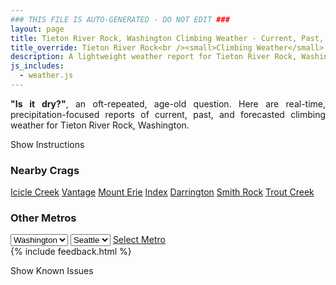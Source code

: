 ```yaml
---
### THIS FILE IS AUTO-GENERATED - DO NOT EDIT ###
layout: page
title: Tieton River Rock, Washington Climbing Weather - Current, Past, and Forecasted Report
title_override: Tieton River Rock<br /><small>Climbing Weather</small>
description: A lightweight weather report for Tieton River Rock, Washington. Optimized for slow internet connections.
js_includes:
  - weather.js
---
```


<section class="measure center lh-copy f5-ns f6 ph2 mv4" style="text-align: justify;">
<strong>"Is it dry?"</strong>, an oft-repeated, age-old question. Here are real-time,
precipitation-focused reports of current, past, and forecasted climbing weather for Tieton River Rock, Washington.
</section>

<p id="settings-toggle" class="mw5 b center tc hover-light-red black-70 pointer">Show Instructions</p>
<section id="settings" class="overflow-hidden" style="display:none;">
    <div class="mv2 ph2 center">
        <div class="fn f6 tc pv2">
            <p class="measure lh-copy center"><strong>Show/hide hourly forecasts</strong> by clicking the desired day.</p>
            <hr class="mw5 p0 mv2 o-60 b0 bt b--light-red light-red bg-light-red">
            <p class="measure lh-copy center"><strong>Current and Past conditions</strong> are measured by the nearest weather station. <strong>Forecast conditions</strong> are calculated and polled separately.</p>
            <hr class="mw5 p0 mv2 o-60 b0 bt b--light-red light-red bg-light-red">
            <p class="measure lh-copy center"><strong>Having issues?</strong> Try <a id="clear-cache" class="no-underline relative fancy-link light-red hover-light-red" href="#">clearing the local cache</a>.</p>
            <hr class="mw5 p0 mv2 o-60 b0 bt b--light-red light-red bg-light-red">
            <p class="measure lh-copy center">Weather data sourced from <a class="no-underline fancy-link relative light-red" target="_blank" href="https://www.weather.gov/documentation/services-web-api">weather.gov</a>.</p>
        </div>
    </div>
</section>
<section id="weather" data-crag="tieton-river-rock-washington" class="mv4-ns mv3 ph2 center"></section>
<section id="nearby" class="tc lh-copy">
  <h3>Nearby Crags</h3>
<a class="nowrap no-underline fancy-link relative light-red mh3" href="/crags/icicle-creek-washington-weather.html">Icicle Creek</a>
<a class="nowrap no-underline fancy-link relative light-red mh3" href="/crags/vantage-washington-weather.html">Vantage</a>
<a class="nowrap no-underline fancy-link relative light-red mh3" href="/crags/mount-erie-washington-weather.html">Mount Erie</a>
<a class="nowrap no-underline fancy-link relative light-red mh3" href="/crags/index-washington-weather.html">Index</a>
<a class="nowrap no-underline fancy-link relative light-red mh3" href="/crags/darrington-washington-weather.html">Darrington</a>
<a class="nowrap no-underline fancy-link relative light-red mh3" href="/crags/smith-rock-oregon-weather.html">Smith Rock</a>
<a class="nowrap no-underline fancy-link relative light-red mh3" href="/crags/trout-creek-oregon-weather.html">Trout Creek</a>
</section>
<section id="nearby" class="tc lh-copy">
  <h3>Other Metros</h3>
  <select class="ma1 bg-near-white pa2" id="stateSel">
    <option value="Texas">Texas</option>
    <option value="Washington" selected>Washington</option>
    <option value="Colorado">Colorado</option>
    <option value="Tennessee">Tennessee</option>
    <option value="Utah">Utah</option>
    <option value="California">California</option>
  </select>
  <select class="ma1 bg-near-white pa2" id="citySel">
    <option value="Seattle" selected>Seattle</option>
  </select>
  <a id="selectMetro" class="f6 link dim ph3 pv2 ma1 dib white bg-light-red" href="/crags/seattle-washington-weather.html">Select Metro</a>
  <script>
    var states = [];
    states["Texas"] = "Austin"
    states["Washington"] = "Seattle"
    states["Colorado"] = "Denver"
    states["Tennessee"] = "Nashville"
    states["Utah"] = "Salt Lake City"
    states["California"] = "San Francisco|Los Angeles"
  </script>
</section>
{% include feedback.html %}
<p id="issues-toggle" class="mw5 b center tc hover-light-red black-70 pointer">Show Known Issues</p>
<section id="issues" class="overflow-hidden tc f6">
</section>

<script>
  var weekly_PDT_70_159 = false
  var hourly_PDT_70_159 = {"@context":["https://geojson.org/geojson-ld/geojson-context.jsonld",{"@version":"1.1","wx":"https://api.weather.gov/ontology#","geo":"http://www.opengis.net/ont/geosparql#","unit":"http://codes.wmo.int/common/unit/","@vocab":"https://api.weather.gov/ontology#"}],"type":"Feature","geometry":{"type":"Polygon","coordinates":[[[-120.9671881,46.703641],[-120.961331,46.682921],[-120.9311391,46.686934],[-120.9369897,46.7076543],[-120.9671881,46.703641]]]},"properties":{"updated":"2022-11-29T05:05:53+00:00","units":"us","forecastGenerator":"HourlyForecastGenerator","generatedAt":"2022-11-29T08:38:03+00:00","updateTime":"2022-11-29T05:05:53+00:00","validTimes":"2022-11-28T23:00:00+00:00/P7DT15H","elevation":{"unitCode":"wmoUnit:m","value":1036.0152},"periods":[{"number":1,"name":"","startTime":"2022-11-29T00:00:00-08:00","endTime":"2022-11-29T01:00:00-08:00","isDaytime":false,"temperature":18,"temperatureUnit":"F","temperatureTrend":null,"windSpeed":"5 mph","windDirection":"W","icon":"https://api.weather.gov/icons/land/night/sct?size=small","shortForecast":"Partly Cloudy","detailedForecast":""},{"number":2,"name":"","startTime":"2022-11-29T01:00:00-08:00","endTime":"2022-11-29T02:00:00-08:00","isDaytime":false,"temperature":18,"temperatureUnit":"F","temperatureTrend":null,"windSpeed":"3 mph","windDirection":"SW","icon":"https://api.weather.gov/icons/land/night/sct?size=small","shortForecast":"Partly Cloudy","detailedForecast":""},{"number":3,"name":"","startTime":"2022-11-29T02:00:00-08:00","endTime":"2022-11-29T03:00:00-08:00","isDaytime":false,"temperature":18,"temperatureUnit":"F","temperatureTrend":null,"windSpeed":"3 mph","windDirection":"SW","icon":"https://api.weather.gov/icons/land/night/sct?size=small","shortForecast":"Partly Cloudy","detailedForecast":""},{"number":4,"name":"","startTime":"2022-11-29T03:00:00-08:00","endTime":"2022-11-29T04:00:00-08:00","isDaytime":false,"temperature":17,"temperatureUnit":"F","temperatureTrend":null,"windSpeed":"3 mph","windDirection":"SW","icon":"https://api.weather.gov/icons/land/night/sct?size=small","shortForecast":"Partly Cloudy","detailedForecast":""},{"number":5,"name":"","startTime":"2022-11-29T04:00:00-08:00","endTime":"2022-11-29T05:00:00-08:00","isDaytime":false,"temperature":17,"temperatureUnit":"F","temperatureTrend":null,"windSpeed":"3 mph","windDirection":"W","icon":"https://api.weather.gov/icons/land/night/bkn?size=small","shortForecast":"Mostly Cloudy","detailedForecast":""},{"number":6,"name":"","startTime":"2022-11-29T05:00:00-08:00","endTime":"2022-11-29T06:00:00-08:00","isDaytime":false,"temperature":16,"temperatureUnit":"F","temperatureTrend":null,"windSpeed":"3 mph","windDirection":"W","icon":"https://api.weather.gov/icons/land/night/bkn?size=small","shortForecast":"Mostly Cloudy","detailedForecast":""},{"number":7,"name":"","startTime":"2022-11-29T06:00:00-08:00","endTime":"2022-11-29T07:00:00-08:00","isDaytime":true,"temperature":16,"temperatureUnit":"F","temperatureTrend":null,"windSpeed":"3 mph","windDirection":"W","icon":"https://api.weather.gov/icons/land/day/bkn?size=small","shortForecast":"Partly Sunny","detailedForecast":""},{"number":8,"name":"","startTime":"2022-11-29T07:00:00-08:00","endTime":"2022-11-29T08:00:00-08:00","isDaytime":true,"temperature":17,"temperatureUnit":"F","temperatureTrend":null,"windSpeed":"2 mph","windDirection":"SE","icon":"https://api.weather.gov/icons/land/day/bkn?size=small","shortForecast":"Mostly Cloudy","detailedForecast":""},{"number":9,"name":"","startTime":"2022-11-29T08:00:00-08:00","endTime":"2022-11-29T09:00:00-08:00","isDaytime":true,"temperature":18,"temperatureUnit":"F","temperatureTrend":null,"windSpeed":"2 mph","windDirection":"SE","icon":"https://api.weather.gov/icons/land/day/bkn?size=small","shortForecast":"Mostly Cloudy","detailedForecast":""},{"number":10,"name":"","startTime":"2022-11-29T09:00:00-08:00","endTime":"2022-11-29T10:00:00-08:00","isDaytime":true,"temperature":19,"temperatureUnit":"F","temperatureTrend":null,"windSpeed":"2 mph","windDirection":"SE","icon":"https://api.weather.gov/icons/land/day/bkn?size=small","shortForecast":"Mostly Cloudy","detailedForecast":""},{"number":11,"name":"","startTime":"2022-11-29T10:00:00-08:00","endTime":"2022-11-29T11:00:00-08:00","isDaytime":true,"temperature":21,"temperatureUnit":"F","temperatureTrend":null,"windSpeed":"6 mph","windDirection":"SE","icon":"https://api.weather.gov/icons/land/day/snow?size=small","shortForecast":"Chance Light Snow","detailedForecast":""},{"number":12,"name":"","startTime":"2022-11-29T11:00:00-08:00","endTime":"2022-11-29T12:00:00-08:00","isDaytime":true,"temperature":21,"temperatureUnit":"F","temperatureTrend":null,"windSpeed":"6 mph","windDirection":"SE","icon":"https://api.weather.gov/icons/land/day/snow?size=small","shortForecast":"Chance Light Snow","detailedForecast":""},{"number":13,"name":"","startTime":"2022-11-29T12:00:00-08:00","endTime":"2022-11-29T13:00:00-08:00","isDaytime":true,"temperature":21,"temperatureUnit":"F","temperatureTrend":null,"windSpeed":"6 mph","windDirection":"SE","icon":"https://api.weather.gov/icons/land/day/snow?size=small","shortForecast":"Chance Light Snow","detailedForecast":""},{"number":14,"name":"","startTime":"2022-11-29T13:00:00-08:00","endTime":"2022-11-29T14:00:00-08:00","isDaytime":true,"temperature":21,"temperatureUnit":"F","temperatureTrend":null,"windSpeed":"7 mph","windDirection":"E","icon":"https://api.weather.gov/icons/land/day/snow?size=small","shortForecast":"Chance Light Snow","detailedForecast":""},{"number":15,"name":"","startTime":"2022-11-29T14:00:00-08:00","endTime":"2022-11-29T15:00:00-08:00","isDaytime":true,"temperature":20,"temperatureUnit":"F","temperatureTrend":null,"windSpeed":"7 mph","windDirection":"E","icon":"https://api.weather.gov/icons/land/day/snow?size=small","shortForecast":"Chance Light Snow","detailedForecast":""},{"number":16,"name":"","startTime":"2022-11-29T15:00:00-08:00","endTime":"2022-11-29T16:00:00-08:00","isDaytime":true,"temperature":20,"temperatureUnit":"F","temperatureTrend":null,"windSpeed":"7 mph","windDirection":"E","icon":"https://api.weather.gov/icons/land/day/snow?size=small","shortForecast":"Chance Light Snow","detailedForecast":""},{"number":17,"name":"","startTime":"2022-11-29T16:00:00-08:00","endTime":"2022-11-29T17:00:00-08:00","isDaytime":true,"temperature":20,"temperatureUnit":"F","temperatureTrend":null,"windSpeed":"5 mph","windDirection":"E","icon":"https://api.weather.gov/icons/land/day/snow?size=small","shortForecast":"Light Snow","detailedForecast":""},{"number":18,"name":"","startTime":"2022-11-29T17:00:00-08:00","endTime":"2022-11-29T18:00:00-08:00","isDaytime":true,"temperature":19,"temperatureUnit":"F","temperatureTrend":null,"windSpeed":"5 mph","windDirection":"E","icon":"https://api.weather.gov/icons/land/day/snow?size=small","shortForecast":"Light Snow","detailedForecast":""},{"number":19,"name":"","startTime":"2022-11-29T18:00:00-08:00","endTime":"2022-11-29T19:00:00-08:00","isDaytime":false,"temperature":18,"temperatureUnit":"F","temperatureTrend":null,"windSpeed":"5 mph","windDirection":"E","icon":"https://api.weather.gov/icons/land/night/snow?size=small","shortForecast":"Light Snow","detailedForecast":""},{"number":20,"name":"","startTime":"2022-11-29T19:00:00-08:00","endTime":"2022-11-29T20:00:00-08:00","isDaytime":false,"temperature":17,"temperatureUnit":"F","temperatureTrend":null,"windSpeed":"6 mph","windDirection":"E","icon":"https://api.weather.gov/icons/land/night/snow?size=small","shortForecast":"Light Snow","detailedForecast":""},{"number":21,"name":"","startTime":"2022-11-29T20:00:00-08:00","endTime":"2022-11-29T21:00:00-08:00","isDaytime":false,"temperature":17,"temperatureUnit":"F","temperatureTrend":null,"windSpeed":"6 mph","windDirection":"E","icon":"https://api.weather.gov/icons/land/night/snow?size=small","shortForecast":"Light Snow","detailedForecast":""},{"number":22,"name":"","startTime":"2022-11-29T21:00:00-08:00","endTime":"2022-11-29T22:00:00-08:00","isDaytime":false,"temperature":17,"temperatureUnit":"F","temperatureTrend":null,"windSpeed":"6 mph","windDirection":"E","icon":"https://api.weather.gov/icons/land/night/snow?size=small","shortForecast":"Light Snow","detailedForecast":""},{"number":23,"name":"","startTime":"2022-11-29T22:00:00-08:00","endTime":"2022-11-29T23:00:00-08:00","isDaytime":false,"temperature":18,"temperatureUnit":"F","temperatureTrend":null,"windSpeed":"7 mph","windDirection":"E","icon":"https://api.weather.gov/icons/land/night/snow?size=small","shortForecast":"Light Snow","detailedForecast":""},{"number":24,"name":"","startTime":"2022-11-29T23:00:00-08:00","endTime":"2022-11-30T00:00:00-08:00","isDaytime":false,"temperature":18,"temperatureUnit":"F","temperatureTrend":null,"windSpeed":"7 mph","windDirection":"E","icon":"https://api.weather.gov/icons/land/night/snow?size=small","shortForecast":"Light Snow","detailedForecast":""},{"number":25,"name":"","startTime":"2022-11-30T00:00:00-08:00","endTime":"2022-11-30T01:00:00-08:00","isDaytime":false,"temperature":18,"temperatureUnit":"F","temperatureTrend":null,"windSpeed":"7 mph","windDirection":"E","icon":"https://api.weather.gov/icons/land/night/snow?size=small","shortForecast":"Light Snow","detailedForecast":""},{"number":26,"name":"","startTime":"2022-11-30T01:00:00-08:00","endTime":"2022-11-30T02:00:00-08:00","isDaytime":false,"temperature":18,"temperatureUnit":"F","temperatureTrend":null,"windSpeed":"6 mph","windDirection":"E","icon":"https://api.weather.gov/icons/land/night/snow?size=small","shortForecast":"Light Snow","detailedForecast":""},{"number":27,"name":"","startTime":"2022-11-30T02:00:00-08:00","endTime":"2022-11-30T03:00:00-08:00","isDaytime":false,"temperature":19,"temperatureUnit":"F","temperatureTrend":null,"windSpeed":"6 mph","windDirection":"E","icon":"https://api.weather.gov/icons/land/night/snow?size=small","shortForecast":"Light Snow","detailedForecast":""},{"number":28,"name":"","startTime":"2022-11-30T03:00:00-08:00","endTime":"2022-11-30T04:00:00-08:00","isDaytime":false,"temperature":20,"temperatureUnit":"F","temperatureTrend":null,"windSpeed":"6 mph","windDirection":"E","icon":"https://api.weather.gov/icons/land/night/snow?size=small","shortForecast":"Light Snow","detailedForecast":""},{"number":29,"name":"","startTime":"2022-11-30T04:00:00-08:00","endTime":"2022-11-30T05:00:00-08:00","isDaytime":false,"temperature":21,"temperatureUnit":"F","temperatureTrend":null,"windSpeed":"7 mph","windDirection":"SE","icon":"https://api.weather.gov/icons/land/night/snow?size=small","shortForecast":"Snow","detailedForecast":""},{"number":30,"name":"","startTime":"2022-11-30T05:00:00-08:00","endTime":"2022-11-30T06:00:00-08:00","isDaytime":false,"temperature":21,"temperatureUnit":"F","temperatureTrend":null,"windSpeed":"7 mph","windDirection":"SE","icon":"https://api.weather.gov/icons/land/night/snow?size=small","shortForecast":"Snow","detailedForecast":""},{"number":31,"name":"","startTime":"2022-11-30T06:00:00-08:00","endTime":"2022-11-30T07:00:00-08:00","isDaytime":true,"temperature":21,"temperatureUnit":"F","temperatureTrend":null,"windSpeed":"7 mph","windDirection":"SE","icon":"https://api.weather.gov/icons/land/day/snow?size=small","shortForecast":"Snow","detailedForecast":""},{"number":32,"name":"","startTime":"2022-11-30T07:00:00-08:00","endTime":"2022-11-30T08:00:00-08:00","isDaytime":true,"temperature":22,"temperatureUnit":"F","temperatureTrend":null,"windSpeed":"7 mph","windDirection":"SW","icon":"https://api.weather.gov/icons/land/day/snow?size=small","shortForecast":"Snow","detailedForecast":""},{"number":33,"name":"","startTime":"2022-11-30T08:00:00-08:00","endTime":"2022-11-30T09:00:00-08:00","isDaytime":true,"temperature":24,"temperatureUnit":"F","temperatureTrend":null,"windSpeed":"7 mph","windDirection":"SW","icon":"https://api.weather.gov/icons/land/day/snow?size=small","shortForecast":"Snow","detailedForecast":""},{"number":34,"name":"","startTime":"2022-11-30T09:00:00-08:00","endTime":"2022-11-30T10:00:00-08:00","isDaytime":true,"temperature":26,"temperatureUnit":"F","temperatureTrend":null,"windSpeed":"7 mph","windDirection":"SW","icon":"https://api.weather.gov/icons/land/day/snow?size=small","shortForecast":"Snow","detailedForecast":""},{"number":35,"name":"","startTime":"2022-11-30T10:00:00-08:00","endTime":"2022-11-30T11:00:00-08:00","isDaytime":true,"temperature":27,"temperatureUnit":"F","temperatureTrend":null,"windSpeed":"9 mph","windDirection":"SW","icon":"https://api.weather.gov/icons/land/day/snow?size=small","shortForecast":"Light Snow","detailedForecast":""},{"number":36,"name":"","startTime":"2022-11-30T11:00:00-08:00","endTime":"2022-11-30T12:00:00-08:00","isDaytime":true,"temperature":29,"temperatureUnit":"F","temperatureTrend":null,"windSpeed":"9 mph","windDirection":"SW","icon":"https://api.weather.gov/icons/land/day/snow?size=small","shortForecast":"Light Snow","detailedForecast":""},{"number":37,"name":"","startTime":"2022-11-30T12:00:00-08:00","endTime":"2022-11-30T13:00:00-08:00","isDaytime":true,"temperature":29,"temperatureUnit":"F","temperatureTrend":null,"windSpeed":"9 mph","windDirection":"SW","icon":"https://api.weather.gov/icons/land/day/snow?size=small","shortForecast":"Light Snow","detailedForecast":""},{"number":38,"name":"","startTime":"2022-11-30T13:00:00-08:00","endTime":"2022-11-30T14:00:00-08:00","isDaytime":true,"temperature":29,"temperatureUnit":"F","temperatureTrend":null,"windSpeed":"8 mph","windDirection":"SW","icon":"https://api.weather.gov/icons/land/day/snow?size=small","shortForecast":"Light Snow","detailedForecast":""},{"number":39,"name":"","startTime":"2022-11-30T14:00:00-08:00","endTime":"2022-11-30T15:00:00-08:00","isDaytime":true,"temperature":28,"temperatureUnit":"F","temperatureTrend":null,"windSpeed":"8 mph","windDirection":"SW","icon":"https://api.weather.gov/icons/land/day/snow?size=small","shortForecast":"Light Snow","detailedForecast":""},{"number":40,"name":"","startTime":"2022-11-30T15:00:00-08:00","endTime":"2022-11-30T16:00:00-08:00","isDaytime":true,"temperature":27,"temperatureUnit":"F","temperatureTrend":null,"windSpeed":"8 mph","windDirection":"SW","icon":"https://api.weather.gov/icons/land/day/snow?size=small","shortForecast":"Light Snow","detailedForecast":""},{"number":41,"name":"","startTime":"2022-11-30T16:00:00-08:00","endTime":"2022-11-30T17:00:00-08:00","isDaytime":true,"temperature":26,"temperatureUnit":"F","temperatureTrend":null,"windSpeed":"5 mph","windDirection":"SW","icon":"https://api.weather.gov/icons/land/day/snow?size=small","shortForecast":"Chance Light Snow","detailedForecast":""},{"number":42,"name":"","startTime":"2022-11-30T17:00:00-08:00","endTime":"2022-11-30T18:00:00-08:00","isDaytime":true,"temperature":25,"temperatureUnit":"F","temperatureTrend":null,"windSpeed":"5 mph","windDirection":"SW","icon":"https://api.weather.gov/icons/land/day/snow?size=small","shortForecast":"Chance Light Snow","detailedForecast":""},{"number":43,"name":"","startTime":"2022-11-30T18:00:00-08:00","endTime":"2022-11-30T19:00:00-08:00","isDaytime":false,"temperature":25,"temperatureUnit":"F","temperatureTrend":null,"windSpeed":"5 mph","windDirection":"SW","icon":"https://api.weather.gov/icons/land/night/snow?size=small","shortForecast":"Chance Light Snow","detailedForecast":""},{"number":44,"name":"","startTime":"2022-11-30T19:00:00-08:00","endTime":"2022-11-30T20:00:00-08:00","isDaytime":false,"temperature":24,"temperatureUnit":"F","temperatureTrend":null,"windSpeed":"6 mph","windDirection":"SW","icon":"https://api.weather.gov/icons/land/night/snow?size=small","shortForecast":"Chance Light Snow","detailedForecast":""},{"number":45,"name":"","startTime":"2022-11-30T20:00:00-08:00","endTime":"2022-11-30T21:00:00-08:00","isDaytime":false,"temperature":24,"temperatureUnit":"F","temperatureTrend":null,"windSpeed":"6 mph","windDirection":"SW","icon":"https://api.weather.gov/icons/land/night/snow?size=small","shortForecast":"Chance Light Snow","detailedForecast":""},{"number":46,"name":"","startTime":"2022-11-30T21:00:00-08:00","endTime":"2022-11-30T22:00:00-08:00","isDaytime":false,"temperature":24,"temperatureUnit":"F","temperatureTrend":null,"windSpeed":"6 mph","windDirection":"SW","icon":"https://api.weather.gov/icons/land/night/snow?size=small","shortForecast":"Chance Light Snow","detailedForecast":""},{"number":47,"name":"","startTime":"2022-11-30T22:00:00-08:00","endTime":"2022-11-30T23:00:00-08:00","isDaytime":false,"temperature":24,"temperatureUnit":"F","temperatureTrend":null,"windSpeed":"6 mph","windDirection":"W","icon":"https://api.weather.gov/icons/land/night/snow?size=small","shortForecast":"Chance Light Snow","detailedForecast":""},{"number":48,"name":"","startTime":"2022-11-30T23:00:00-08:00","endTime":"2022-12-01T00:00:00-08:00","isDaytime":false,"temperature":24,"temperatureUnit":"F","temperatureTrend":null,"windSpeed":"6 mph","windDirection":"W","icon":"https://api.weather.gov/icons/land/night/snow?size=small","shortForecast":"Chance Light Snow","detailedForecast":""},{"number":49,"name":"","startTime":"2022-12-01T00:00:00-08:00","endTime":"2022-12-01T01:00:00-08:00","isDaytime":false,"temperature":23,"temperatureUnit":"F","temperatureTrend":null,"windSpeed":"6 mph","windDirection":"W","icon":"https://api.weather.gov/icons/land/night/snow?size=small","shortForecast":"Chance Light Snow","detailedForecast":""},{"number":50,"name":"","startTime":"2022-12-01T01:00:00-08:00","endTime":"2022-12-01T02:00:00-08:00","isDaytime":false,"temperature":23,"temperatureUnit":"F","temperatureTrend":null,"windSpeed":"6 mph","windDirection":"W","icon":"https://api.weather.gov/icons/land/night/snow?size=small","shortForecast":"Chance Light Snow","detailedForecast":""},{"number":51,"name":"","startTime":"2022-12-01T02:00:00-08:00","endTime":"2022-12-01T03:00:00-08:00","isDaytime":false,"temperature":23,"temperatureUnit":"F","temperatureTrend":null,"windSpeed":"6 mph","windDirection":"W","icon":"https://api.weather.gov/icons/land/night/snow?size=small","shortForecast":"Chance Light Snow","detailedForecast":""},{"number":52,"name":"","startTime":"2022-12-01T03:00:00-08:00","endTime":"2022-12-01T04:00:00-08:00","isDaytime":false,"temperature":24,"temperatureUnit":"F","temperatureTrend":null,"windSpeed":"6 mph","windDirection":"W","icon":"https://api.weather.gov/icons/land/night/snow?size=small","shortForecast":"Chance Light Snow","detailedForecast":""},{"number":53,"name":"","startTime":"2022-12-01T04:00:00-08:00","endTime":"2022-12-01T05:00:00-08:00","isDaytime":false,"temperature":23,"temperatureUnit":"F","temperatureTrend":null,"windSpeed":"7 mph","windDirection":"W","icon":"https://api.weather.gov/icons/land/night/snow?size=small","shortForecast":"Chance Light Snow","detailedForecast":""},{"number":54,"name":"","startTime":"2022-12-01T05:00:00-08:00","endTime":"2022-12-01T06:00:00-08:00","isDaytime":false,"temperature":22,"temperatureUnit":"F","temperatureTrend":null,"windSpeed":"7 mph","windDirection":"W","icon":"https://api.weather.gov/icons/land/night/snow?size=small","shortForecast":"Chance Light Snow","detailedForecast":""},{"number":55,"name":"","startTime":"2022-12-01T06:00:00-08:00","endTime":"2022-12-01T07:00:00-08:00","isDaytime":true,"temperature":21,"temperatureUnit":"F","temperatureTrend":null,"windSpeed":"7 mph","windDirection":"W","icon":"https://api.weather.gov/icons/land/day/snow?size=small","shortForecast":"Chance Light Snow","detailedForecast":""},{"number":56,"name":"","startTime":"2022-12-01T07:00:00-08:00","endTime":"2022-12-01T08:00:00-08:00","isDaytime":true,"temperature":21,"temperatureUnit":"F","temperatureTrend":null,"windSpeed":"6 mph","windDirection":"W","icon":"https://api.weather.gov/icons/land/day/snow?size=small","shortForecast":"Chance Light Snow","detailedForecast":""},{"number":57,"name":"","startTime":"2022-12-01T08:00:00-08:00","endTime":"2022-12-01T09:00:00-08:00","isDaytime":true,"temperature":22,"temperatureUnit":"F","temperatureTrend":null,"windSpeed":"6 mph","windDirection":"W","icon":"https://api.weather.gov/icons/land/day/snow?size=small","shortForecast":"Chance Light Snow","detailedForecast":""},{"number":58,"name":"","startTime":"2022-12-01T09:00:00-08:00","endTime":"2022-12-01T10:00:00-08:00","isDaytime":true,"temperature":25,"temperatureUnit":"F","temperatureTrend":null,"windSpeed":"6 mph","windDirection":"W","icon":"https://api.weather.gov/icons/land/day/snow?size=small","shortForecast":"Chance Light Snow","detailedForecast":""},{"number":59,"name":"","startTime":"2022-12-01T10:00:00-08:00","endTime":"2022-12-01T11:00:00-08:00","isDaytime":true,"temperature":27,"temperatureUnit":"F","temperatureTrend":null,"windSpeed":"7 mph","windDirection":"W","icon":"https://api.weather.gov/icons/land/day/snow?size=small","shortForecast":"Chance Light Snow","detailedForecast":""},{"number":60,"name":"","startTime":"2022-12-01T11:00:00-08:00","endTime":"2022-12-01T12:00:00-08:00","isDaytime":true,"temperature":28,"temperatureUnit":"F","temperatureTrend":null,"windSpeed":"7 mph","windDirection":"W","icon":"https://api.weather.gov/icons/land/day/snow?size=small","shortForecast":"Chance Light Snow","detailedForecast":""},{"number":61,"name":"","startTime":"2022-12-01T12:00:00-08:00","endTime":"2022-12-01T13:00:00-08:00","isDaytime":true,"temperature":28,"temperatureUnit":"F","temperatureTrend":null,"windSpeed":"7 mph","windDirection":"W","icon":"https://api.weather.gov/icons/land/day/snow?size=small","shortForecast":"Chance Light Snow","detailedForecast":""},{"number":62,"name":"","startTime":"2022-12-01T13:00:00-08:00","endTime":"2022-12-01T14:00:00-08:00","isDaytime":true,"temperature":28,"temperatureUnit":"F","temperatureTrend":null,"windSpeed":"6 mph","windDirection":"SW","icon":"https://api.weather.gov/icons/land/day/snow?size=small","shortForecast":"Chance Light Snow","detailedForecast":""},{"number":63,"name":"","startTime":"2022-12-01T14:00:00-08:00","endTime":"2022-12-01T15:00:00-08:00","isDaytime":true,"temperature":28,"temperatureUnit":"F","temperatureTrend":null,"windSpeed":"6 mph","windDirection":"SW","icon":"https://api.weather.gov/icons/land/day/snow?size=small","shortForecast":"Chance Light Snow","detailedForecast":""},{"number":64,"name":"","startTime":"2022-12-01T15:00:00-08:00","endTime":"2022-12-01T16:00:00-08:00","isDaytime":true,"temperature":27,"temperatureUnit":"F","temperatureTrend":null,"windSpeed":"6 mph","windDirection":"SW","icon":"https://api.weather.gov/icons/land/day/snow?size=small","shortForecast":"Chance Light Snow","detailedForecast":""},{"number":65,"name":"","startTime":"2022-12-01T16:00:00-08:00","endTime":"2022-12-01T17:00:00-08:00","isDaytime":true,"temperature":25,"temperatureUnit":"F","temperatureTrend":null,"windSpeed":"6 mph","windDirection":"W","icon":"https://api.weather.gov/icons/land/day/snow?size=small","shortForecast":"Chance Light Snow","detailedForecast":""},{"number":66,"name":"","startTime":"2022-12-01T17:00:00-08:00","endTime":"2022-12-01T18:00:00-08:00","isDaytime":true,"temperature":23,"temperatureUnit":"F","temperatureTrend":null,"windSpeed":"6 mph","windDirection":"W","icon":"https://api.weather.gov/icons/land/day/snow?size=small","shortForecast":"Chance Light Snow","detailedForecast":""},{"number":67,"name":"","startTime":"2022-12-01T18:00:00-08:00","endTime":"2022-12-01T19:00:00-08:00","isDaytime":false,"temperature":20,"temperatureUnit":"F","temperatureTrend":null,"windSpeed":"6 mph","windDirection":"W","icon":"https://api.weather.gov/icons/land/night/snow?size=small","shortForecast":"Chance Light Snow","detailedForecast":""},{"number":68,"name":"","startTime":"2022-12-01T19:00:00-08:00","endTime":"2022-12-01T20:00:00-08:00","isDaytime":false,"temperature":18,"temperatureUnit":"F","temperatureTrend":null,"windSpeed":"7 mph","windDirection":"W","icon":"https://api.weather.gov/icons/land/night/snow?size=small","shortForecast":"Chance Light Snow","detailedForecast":""},{"number":69,"name":"","startTime":"2022-12-01T20:00:00-08:00","endTime":"2022-12-01T21:00:00-08:00","isDaytime":false,"temperature":18,"temperatureUnit":"F","temperatureTrend":null,"windSpeed":"7 mph","windDirection":"W","icon":"https://api.weather.gov/icons/land/night/snow?size=small","shortForecast":"Chance Light Snow","detailedForecast":""},{"number":70,"name":"","startTime":"2022-12-01T21:00:00-08:00","endTime":"2022-12-01T22:00:00-08:00","isDaytime":false,"temperature":19,"temperatureUnit":"F","temperatureTrend":null,"windSpeed":"7 mph","windDirection":"W","icon":"https://api.weather.gov/icons/land/night/snow?size=small","shortForecast":"Chance Light Snow","detailedForecast":""},{"number":71,"name":"","startTime":"2022-12-01T22:00:00-08:00","endTime":"2022-12-01T23:00:00-08:00","isDaytime":false,"temperature":20,"temperatureUnit":"F","temperatureTrend":null,"windSpeed":"8 mph","windDirection":"W","icon":"https://api.weather.gov/icons/land/night/snow?size=small","shortForecast":"Chance Light Snow","detailedForecast":""},{"number":72,"name":"","startTime":"2022-12-01T23:00:00-08:00","endTime":"2022-12-02T00:00:00-08:00","isDaytime":false,"temperature":21,"temperatureUnit":"F","temperatureTrend":null,"windSpeed":"8 mph","windDirection":"W","icon":"https://api.weather.gov/icons/land/night/snow?size=small","shortForecast":"Chance Light Snow","detailedForecast":""},{"number":73,"name":"","startTime":"2022-12-02T00:00:00-08:00","endTime":"2022-12-02T01:00:00-08:00","isDaytime":false,"temperature":21,"temperatureUnit":"F","temperatureTrend":null,"windSpeed":"8 mph","windDirection":"W","icon":"https://api.weather.gov/icons/land/night/snow?size=small","shortForecast":"Chance Light Snow","detailedForecast":""},{"number":74,"name":"","startTime":"2022-12-02T01:00:00-08:00","endTime":"2022-12-02T02:00:00-08:00","isDaytime":false,"temperature":21,"temperatureUnit":"F","temperatureTrend":null,"windSpeed":"8 mph","windDirection":"W","icon":"https://api.weather.gov/icons/land/night/snow?size=small","shortForecast":"Chance Light Snow","detailedForecast":""},{"number":75,"name":"","startTime":"2022-12-02T02:00:00-08:00","endTime":"2022-12-02T03:00:00-08:00","isDaytime":false,"temperature":21,"temperatureUnit":"F","temperatureTrend":null,"windSpeed":"8 mph","windDirection":"W","icon":"https://api.weather.gov/icons/land/night/snow?size=small","shortForecast":"Chance Light Snow","detailedForecast":""},{"number":76,"name":"","startTime":"2022-12-02T03:00:00-08:00","endTime":"2022-12-02T04:00:00-08:00","isDaytime":false,"temperature":21,"temperatureUnit":"F","temperatureTrend":null,"windSpeed":"8 mph","windDirection":"W","icon":"https://api.weather.gov/icons/land/night/snow?size=small","shortForecast":"Chance Light Snow","detailedForecast":""},{"number":77,"name":"","startTime":"2022-12-02T04:00:00-08:00","endTime":"2022-12-02T05:00:00-08:00","isDaytime":false,"temperature":21,"temperatureUnit":"F","temperatureTrend":null,"windSpeed":"8 mph","windDirection":"W","icon":"https://api.weather.gov/icons/land/night/snow?size=small","shortForecast":"Slight Chance Light Snow","detailedForecast":""},{"number":78,"name":"","startTime":"2022-12-02T05:00:00-08:00","endTime":"2022-12-02T06:00:00-08:00","isDaytime":false,"temperature":21,"temperatureUnit":"F","temperatureTrend":null,"windSpeed":"8 mph","windDirection":"W","icon":"https://api.weather.gov/icons/land/night/snow?size=small","shortForecast":"Slight Chance Light Snow","detailedForecast":""},{"number":79,"name":"","startTime":"2022-12-02T06:00:00-08:00","endTime":"2022-12-02T07:00:00-08:00","isDaytime":true,"temperature":21,"temperatureUnit":"F","temperatureTrend":null,"windSpeed":"8 mph","windDirection":"W","icon":"https://api.weather.gov/icons/land/day/snow?size=small","shortForecast":"Slight Chance Light Snow","detailedForecast":""},{"number":80,"name":"","startTime":"2022-12-02T07:00:00-08:00","endTime":"2022-12-02T08:00:00-08:00","isDaytime":true,"temperature":22,"temperatureUnit":"F","temperatureTrend":null,"windSpeed":"7 mph","windDirection":"W","icon":"https://api.weather.gov/icons/land/day/snow?size=small","shortForecast":"Slight Chance Light Snow","detailedForecast":""},{"number":81,"name":"","startTime":"2022-12-02T08:00:00-08:00","endTime":"2022-12-02T09:00:00-08:00","isDaytime":true,"temperature":22,"temperatureUnit":"F","temperatureTrend":null,"windSpeed":"7 mph","windDirection":"W","icon":"https://api.weather.gov/icons/land/day/snow?size=small","shortForecast":"Slight Chance Light Snow","detailedForecast":""},{"number":82,"name":"","startTime":"2022-12-02T09:00:00-08:00","endTime":"2022-12-02T10:00:00-08:00","isDaytime":true,"temperature":22,"temperatureUnit":"F","temperatureTrend":null,"windSpeed":"7 mph","windDirection":"W","icon":"https://api.weather.gov/icons/land/day/snow?size=small","shortForecast":"Slight Chance Light Snow","detailedForecast":""},{"number":83,"name":"","startTime":"2022-12-02T10:00:00-08:00","endTime":"2022-12-02T11:00:00-08:00","isDaytime":true,"temperature":23,"temperatureUnit":"F","temperatureTrend":null,"windSpeed":"7 mph","windDirection":"S","icon":"https://api.weather.gov/icons/land/day/snow?size=small","shortForecast":"Chance Light Snow","detailedForecast":""},{"number":84,"name":"","startTime":"2022-12-02T11:00:00-08:00","endTime":"2022-12-02T12:00:00-08:00","isDaytime":true,"temperature":23,"temperatureUnit":"F","temperatureTrend":null,"windSpeed":"7 mph","windDirection":"S","icon":"https://api.weather.gov/icons/land/day/snow?size=small","shortForecast":"Chance Light Snow","detailedForecast":""},{"number":85,"name":"","startTime":"2022-12-02T12:00:00-08:00","endTime":"2022-12-02T13:00:00-08:00","isDaytime":true,"temperature":23,"temperatureUnit":"F","temperatureTrend":null,"windSpeed":"7 mph","windDirection":"S","icon":"https://api.weather.gov/icons/land/day/snow?size=small","shortForecast":"Chance Light Snow","detailedForecast":""},{"number":86,"name":"","startTime":"2022-12-02T13:00:00-08:00","endTime":"2022-12-02T14:00:00-08:00","isDaytime":true,"temperature":23,"temperatureUnit":"F","temperatureTrend":null,"windSpeed":"8 mph","windDirection":"SE","icon":"https://api.weather.gov/icons/land/day/snow?size=small","shortForecast":"Chance Light Snow","detailedForecast":""},{"number":87,"name":"","startTime":"2022-12-02T14:00:00-08:00","endTime":"2022-12-02T15:00:00-08:00","isDaytime":true,"temperature":23,"temperatureUnit":"F","temperatureTrend":null,"windSpeed":"8 mph","windDirection":"SE","icon":"https://api.weather.gov/icons/land/day/snow?size=small","shortForecast":"Chance Light Snow","detailedForecast":""},{"number":88,"name":"","startTime":"2022-12-02T15:00:00-08:00","endTime":"2022-12-02T16:00:00-08:00","isDaytime":true,"temperature":23,"temperatureUnit":"F","temperatureTrend":null,"windSpeed":"8 mph","windDirection":"SE","icon":"https://api.weather.gov/icons/land/day/snow?size=small","shortForecast":"Chance Light Snow","detailedForecast":""},{"number":89,"name":"","startTime":"2022-12-02T16:00:00-08:00","endTime":"2022-12-02T17:00:00-08:00","isDaytime":true,"temperature":23,"temperatureUnit":"F","temperatureTrend":null,"windSpeed":"8 mph","windDirection":"SE","icon":"https://api.weather.gov/icons/land/day/snow?size=small","shortForecast":"Light Snow Likely","detailedForecast":""},{"number":90,"name":"","startTime":"2022-12-02T17:00:00-08:00","endTime":"2022-12-02T18:00:00-08:00","isDaytime":true,"temperature":22,"temperatureUnit":"F","temperatureTrend":null,"windSpeed":"8 mph","windDirection":"SE","icon":"https://api.weather.gov/icons/land/day/snow?size=small","shortForecast":"Light Snow Likely","detailedForecast":""},{"number":91,"name":"","startTime":"2022-12-02T18:00:00-08:00","endTime":"2022-12-02T19:00:00-08:00","isDaytime":false,"temperature":22,"temperatureUnit":"F","temperatureTrend":null,"windSpeed":"8 mph","windDirection":"SE","icon":"https://api.weather.gov/icons/land/night/snow?size=small","shortForecast":"Light Snow Likely","detailedForecast":""},{"number":92,"name":"","startTime":"2022-12-02T19:00:00-08:00","endTime":"2022-12-02T20:00:00-08:00","isDaytime":false,"temperature":22,"temperatureUnit":"F","temperatureTrend":null,"windSpeed":"7 mph","windDirection":"SE","icon":"https://api.weather.gov/icons/land/night/snow?size=small","shortForecast":"Light Snow Likely","detailedForecast":""},{"number":93,"name":"","startTime":"2022-12-02T20:00:00-08:00","endTime":"2022-12-02T21:00:00-08:00","isDaytime":false,"temperature":22,"temperatureUnit":"F","temperatureTrend":null,"windSpeed":"7 mph","windDirection":"SE","icon":"https://api.weather.gov/icons/land/night/snow?size=small","shortForecast":"Light Snow Likely","detailedForecast":""},{"number":94,"name":"","startTime":"2022-12-02T21:00:00-08:00","endTime":"2022-12-02T22:00:00-08:00","isDaytime":false,"temperature":22,"temperatureUnit":"F","temperatureTrend":null,"windSpeed":"7 mph","windDirection":"SE","icon":"https://api.weather.gov/icons/land/night/snow?size=small","shortForecast":"Light Snow Likely","detailedForecast":""},{"number":95,"name":"","startTime":"2022-12-02T22:00:00-08:00","endTime":"2022-12-02T23:00:00-08:00","isDaytime":false,"temperature":21,"temperatureUnit":"F","temperatureTrend":null,"windSpeed":"7 mph","windDirection":"SE","icon":"https://api.weather.gov/icons/land/night/snow?size=small","shortForecast":"Light Snow Likely","detailedForecast":""},{"number":96,"name":"","startTime":"2022-12-02T23:00:00-08:00","endTime":"2022-12-03T00:00:00-08:00","isDaytime":false,"temperature":21,"temperatureUnit":"F","temperatureTrend":null,"windSpeed":"7 mph","windDirection":"SE","icon":"https://api.weather.gov/icons/land/night/snow?size=small","shortForecast":"Light Snow Likely","detailedForecast":""},{"number":97,"name":"","startTime":"2022-12-03T00:00:00-08:00","endTime":"2022-12-03T01:00:00-08:00","isDaytime":false,"temperature":21,"temperatureUnit":"F","temperatureTrend":null,"windSpeed":"7 mph","windDirection":"SE","icon":"https://api.weather.gov/icons/land/night/snow?size=small","shortForecast":"Light Snow Likely","detailedForecast":""},{"number":98,"name":"","startTime":"2022-12-03T01:00:00-08:00","endTime":"2022-12-03T02:00:00-08:00","isDaytime":false,"temperature":21,"temperatureUnit":"F","temperatureTrend":null,"windSpeed":"7 mph","windDirection":"SW","icon":"https://api.weather.gov/icons/land/night/snow?size=small","shortForecast":"Light Snow Likely","detailedForecast":""},{"number":99,"name":"","startTime":"2022-12-03T02:00:00-08:00","endTime":"2022-12-03T03:00:00-08:00","isDaytime":false,"temperature":21,"temperatureUnit":"F","temperatureTrend":null,"windSpeed":"7 mph","windDirection":"SW","icon":"https://api.weather.gov/icons/land/night/snow?size=small","shortForecast":"Light Snow Likely","detailedForecast":""},{"number":100,"name":"","startTime":"2022-12-03T03:00:00-08:00","endTime":"2022-12-03T04:00:00-08:00","isDaytime":false,"temperature":21,"temperatureUnit":"F","temperatureTrend":null,"windSpeed":"7 mph","windDirection":"SW","icon":"https://api.weather.gov/icons/land/night/snow?size=small","shortForecast":"Light Snow Likely","detailedForecast":""},{"number":101,"name":"","startTime":"2022-12-03T04:00:00-08:00","endTime":"2022-12-03T05:00:00-08:00","isDaytime":false,"temperature":21,"temperatureUnit":"F","temperatureTrend":null,"windSpeed":"7 mph","windDirection":"W","icon":"https://api.weather.gov/icons/land/night/snow?size=small","shortForecast":"Chance Light Snow","detailedForecast":""},{"number":102,"name":"","startTime":"2022-12-03T05:00:00-08:00","endTime":"2022-12-03T06:00:00-08:00","isDaytime":false,"temperature":22,"temperatureUnit":"F","temperatureTrend":null,"windSpeed":"7 mph","windDirection":"W","icon":"https://api.weather.gov/icons/land/night/snow?size=small","shortForecast":"Chance Light Snow","detailedForecast":""},{"number":103,"name":"","startTime":"2022-12-03T06:00:00-08:00","endTime":"2022-12-03T07:00:00-08:00","isDaytime":true,"temperature":23,"temperatureUnit":"F","temperatureTrend":null,"windSpeed":"7 mph","windDirection":"W","icon":"https://api.weather.gov/icons/land/day/snow?size=small","shortForecast":"Chance Light Snow","detailedForecast":""},{"number":104,"name":"","startTime":"2022-12-03T07:00:00-08:00","endTime":"2022-12-03T08:00:00-08:00","isDaytime":true,"temperature":23,"temperatureUnit":"F","temperatureTrend":null,"windSpeed":"7 mph","windDirection":"W","icon":"https://api.weather.gov/icons/land/day/snow?size=small","shortForecast":"Chance Light Snow","detailedForecast":""},{"number":105,"name":"","startTime":"2022-12-03T08:00:00-08:00","endTime":"2022-12-03T09:00:00-08:00","isDaytime":true,"temperature":24,"temperatureUnit":"F","temperatureTrend":null,"windSpeed":"7 mph","windDirection":"W","icon":"https://api.weather.gov/icons/land/day/snow?size=small","shortForecast":"Chance Light Snow","detailedForecast":""},{"number":106,"name":"","startTime":"2022-12-03T09:00:00-08:00","endTime":"2022-12-03T10:00:00-08:00","isDaytime":true,"temperature":25,"temperatureUnit":"F","temperatureTrend":null,"windSpeed":"7 mph","windDirection":"W","icon":"https://api.weather.gov/icons/land/day/snow?size=small","shortForecast":"Chance Light Snow","detailedForecast":""},{"number":107,"name":"","startTime":"2022-12-03T10:00:00-08:00","endTime":"2022-12-03T11:00:00-08:00","isDaytime":true,"temperature":26,"temperatureUnit":"F","temperatureTrend":null,"windSpeed":"6 mph","windDirection":"SW","icon":"https://api.weather.gov/icons/land/day/snow?size=small","shortForecast":"Slight Chance Light Snow","detailedForecast":""},{"number":108,"name":"","startTime":"2022-12-03T11:00:00-08:00","endTime":"2022-12-03T12:00:00-08:00","isDaytime":true,"temperature":26,"temperatureUnit":"F","temperatureTrend":null,"windSpeed":"6 mph","windDirection":"SW","icon":"https://api.weather.gov/icons/land/day/snow?size=small","shortForecast":"Slight Chance Light Snow","detailedForecast":""},{"number":109,"name":"","startTime":"2022-12-03T12:00:00-08:00","endTime":"2022-12-03T13:00:00-08:00","isDaytime":true,"temperature":27,"temperatureUnit":"F","temperatureTrend":null,"windSpeed":"6 mph","windDirection":"SW","icon":"https://api.weather.gov/icons/land/day/snow?size=small","shortForecast":"Slight Chance Light Snow","detailedForecast":""},{"number":110,"name":"","startTime":"2022-12-03T13:00:00-08:00","endTime":"2022-12-03T14:00:00-08:00","isDaytime":true,"temperature":27,"temperatureUnit":"F","temperatureTrend":null,"windSpeed":"8 mph","windDirection":"E","icon":"https://api.weather.gov/icons/land/day/snow?size=small","shortForecast":"Slight Chance Light Snow","detailedForecast":""},{"number":111,"name":"","startTime":"2022-12-03T14:00:00-08:00","endTime":"2022-12-03T15:00:00-08:00","isDaytime":true,"temperature":27,"temperatureUnit":"F","temperatureTrend":null,"windSpeed":"8 mph","windDirection":"E","icon":"https://api.weather.gov/icons/land/day/snow?size=small","shortForecast":"Slight Chance Light Snow","detailedForecast":""},{"number":112,"name":"","startTime":"2022-12-03T15:00:00-08:00","endTime":"2022-12-03T16:00:00-08:00","isDaytime":true,"temperature":27,"temperatureUnit":"F","temperatureTrend":null,"windSpeed":"8 mph","windDirection":"E","icon":"https://api.weather.gov/icons/land/day/snow?size=small","shortForecast":"Slight Chance Light Snow","detailedForecast":""},{"number":113,"name":"","startTime":"2022-12-03T16:00:00-08:00","endTime":"2022-12-03T17:00:00-08:00","isDaytime":true,"temperature":27,"temperatureUnit":"F","temperatureTrend":null,"windSpeed":"6 mph","windDirection":"N","icon":"https://api.weather.gov/icons/land/day/snow?size=small","shortForecast":"Slight Chance Light Snow","detailedForecast":""},{"number":114,"name":"","startTime":"2022-12-03T17:00:00-08:00","endTime":"2022-12-03T18:00:00-08:00","isDaytime":true,"temperature":26,"temperatureUnit":"F","temperatureTrend":null,"windSpeed":"6 mph","windDirection":"N","icon":"https://api.weather.gov/icons/land/day/snow?size=small","shortForecast":"Slight Chance Light Snow","detailedForecast":""},{"number":115,"name":"","startTime":"2022-12-03T18:00:00-08:00","endTime":"2022-12-03T19:00:00-08:00","isDaytime":false,"temperature":26,"temperatureUnit":"F","temperatureTrend":null,"windSpeed":"6 mph","windDirection":"N","icon":"https://api.weather.gov/icons/land/night/snow?size=small","shortForecast":"Slight Chance Light Snow","detailedForecast":""},{"number":116,"name":"","startTime":"2022-12-03T19:00:00-08:00","endTime":"2022-12-03T20:00:00-08:00","isDaytime":false,"temperature":25,"temperatureUnit":"F","temperatureTrend":null,"windSpeed":"7 mph","windDirection":"W","icon":"https://api.weather.gov/icons/land/night/snow?size=small","shortForecast":"Slight Chance Light Snow","detailedForecast":""},{"number":117,"name":"","startTime":"2022-12-03T20:00:00-08:00","endTime":"2022-12-03T21:00:00-08:00","isDaytime":false,"temperature":24,"temperatureUnit":"F","temperatureTrend":null,"windSpeed":"7 mph","windDirection":"W","icon":"https://api.weather.gov/icons/land/night/snow?size=small","shortForecast":"Slight Chance Light Snow","detailedForecast":""},{"number":118,"name":"","startTime":"2022-12-03T21:00:00-08:00","endTime":"2022-12-03T22:00:00-08:00","isDaytime":false,"temperature":24,"temperatureUnit":"F","temperatureTrend":null,"windSpeed":"7 mph","windDirection":"W","icon":"https://api.weather.gov/icons/land/night/snow?size=small","shortForecast":"Slight Chance Light Snow","detailedForecast":""},{"number":119,"name":"","startTime":"2022-12-03T22:00:00-08:00","endTime":"2022-12-03T23:00:00-08:00","isDaytime":false,"temperature":23,"temperatureUnit":"F","temperatureTrend":null,"windSpeed":"6 mph","windDirection":"W","icon":"https://api.weather.gov/icons/land/night/bkn?size=small","shortForecast":"Mostly Cloudy","detailedForecast":""},{"number":120,"name":"","startTime":"2022-12-03T23:00:00-08:00","endTime":"2022-12-04T00:00:00-08:00","isDaytime":false,"temperature":22,"temperatureUnit":"F","temperatureTrend":null,"windSpeed":"6 mph","windDirection":"W","icon":"https://api.weather.gov/icons/land/night/bkn?size=small","shortForecast":"Mostly Cloudy","detailedForecast":""},{"number":121,"name":"","startTime":"2022-12-04T00:00:00-08:00","endTime":"2022-12-04T01:00:00-08:00","isDaytime":false,"temperature":22,"temperatureUnit":"F","temperatureTrend":null,"windSpeed":"6 mph","windDirection":"W","icon":"https://api.weather.gov/icons/land/night/bkn?size=small","shortForecast":"Mostly Cloudy","detailedForecast":""},{"number":122,"name":"","startTime":"2022-12-04T01:00:00-08:00","endTime":"2022-12-04T02:00:00-08:00","isDaytime":false,"temperature":22,"temperatureUnit":"F","temperatureTrend":null,"windSpeed":"6 mph","windDirection":"W","icon":"https://api.weather.gov/icons/land/night/bkn?size=small","shortForecast":"Mostly Cloudy","detailedForecast":""},{"number":123,"name":"","startTime":"2022-12-04T02:00:00-08:00","endTime":"2022-12-04T03:00:00-08:00","isDaytime":false,"temperature":22,"temperatureUnit":"F","temperatureTrend":null,"windSpeed":"6 mph","windDirection":"W","icon":"https://api.weather.gov/icons/land/night/bkn?size=small","shortForecast":"Mostly Cloudy","detailedForecast":""},{"number":124,"name":"","startTime":"2022-12-04T03:00:00-08:00","endTime":"2022-12-04T04:00:00-08:00","isDaytime":false,"temperature":22,"temperatureUnit":"F","temperatureTrend":null,"windSpeed":"6 mph","windDirection":"W","icon":"https://api.weather.gov/icons/land/night/bkn?size=small","shortForecast":"Mostly Cloudy","detailedForecast":""},{"number":125,"name":"","startTime":"2022-12-04T04:00:00-08:00","endTime":"2022-12-04T05:00:00-08:00","isDaytime":false,"temperature":23,"temperatureUnit":"F","temperatureTrend":null,"windSpeed":"6 mph","windDirection":"W","icon":"https://api.weather.gov/icons/land/night/bkn?size=small","shortForecast":"Mostly Cloudy","detailedForecast":""},{"number":126,"name":"","startTime":"2022-12-04T05:00:00-08:00","endTime":"2022-12-04T06:00:00-08:00","isDaytime":false,"temperature":24,"temperatureUnit":"F","temperatureTrend":null,"windSpeed":"6 mph","windDirection":"W","icon":"https://api.weather.gov/icons/land/night/bkn?size=small","shortForecast":"Mostly Cloudy","detailedForecast":""},{"number":127,"name":"","startTime":"2022-12-04T06:00:00-08:00","endTime":"2022-12-04T07:00:00-08:00","isDaytime":true,"temperature":25,"temperatureUnit":"F","temperatureTrend":null,"windSpeed":"6 mph","windDirection":"W","icon":"https://api.weather.gov/icons/land/day/bkn?size=small","shortForecast":"Partly Sunny","detailedForecast":""},{"number":128,"name":"","startTime":"2022-12-04T07:00:00-08:00","endTime":"2022-12-04T08:00:00-08:00","isDaytime":true,"temperature":26,"temperatureUnit":"F","temperatureTrend":null,"windSpeed":"6 mph","windDirection":"W","icon":"https://api.weather.gov/icons/land/day/bkn?size=small","shortForecast":"Partly Sunny","detailedForecast":""},{"number":129,"name":"","startTime":"2022-12-04T08:00:00-08:00","endTime":"2022-12-04T09:00:00-08:00","isDaytime":true,"temperature":27,"temperatureUnit":"F","temperatureTrend":null,"windSpeed":"6 mph","windDirection":"W","icon":"https://api.weather.gov/icons/land/day/bkn?size=small","shortForecast":"Partly Sunny","detailedForecast":""},{"number":130,"name":"","startTime":"2022-12-04T09:00:00-08:00","endTime":"2022-12-04T10:00:00-08:00","isDaytime":true,"temperature":28,"temperatureUnit":"F","temperatureTrend":null,"windSpeed":"6 mph","windDirection":"W","icon":"https://api.weather.gov/icons/land/day/bkn?size=small","shortForecast":"Partly Sunny","detailedForecast":""},{"number":131,"name":"","startTime":"2022-12-04T10:00:00-08:00","endTime":"2022-12-04T11:00:00-08:00","isDaytime":true,"temperature":29,"temperatureUnit":"F","temperatureTrend":null,"windSpeed":"7 mph","windDirection":"W","icon":"https://api.weather.gov/icons/land/day/sct?size=small","shortForecast":"Mostly Sunny","detailedForecast":""},{"number":132,"name":"","startTime":"2022-12-04T11:00:00-08:00","endTime":"2022-12-04T12:00:00-08:00","isDaytime":true,"temperature":29,"temperatureUnit":"F","temperatureTrend":null,"windSpeed":"7 mph","windDirection":"W","icon":"https://api.weather.gov/icons/land/day/sct?size=small","shortForecast":"Mostly Sunny","detailedForecast":""},{"number":133,"name":"","startTime":"2022-12-04T12:00:00-08:00","endTime":"2022-12-04T13:00:00-08:00","isDaytime":true,"temperature":29,"temperatureUnit":"F","temperatureTrend":null,"windSpeed":"7 mph","windDirection":"W","icon":"https://api.weather.gov/icons/land/day/sct?size=small","shortForecast":"Mostly Sunny","detailedForecast":""},{"number":134,"name":"","startTime":"2022-12-04T13:00:00-08:00","endTime":"2022-12-04T14:00:00-08:00","isDaytime":true,"temperature":29,"temperatureUnit":"F","temperatureTrend":null,"windSpeed":"7 mph","windDirection":"W","icon":"https://api.weather.gov/icons/land/day/sct?size=small","shortForecast":"Mostly Sunny","detailedForecast":""},{"number":135,"name":"","startTime":"2022-12-04T14:00:00-08:00","endTime":"2022-12-04T15:00:00-08:00","isDaytime":true,"temperature":28,"temperatureUnit":"F","temperatureTrend":null,"windSpeed":"7 mph","windDirection":"W","icon":"https://api.weather.gov/icons/land/day/sct?size=small","shortForecast":"Mostly Sunny","detailedForecast":""},{"number":136,"name":"","startTime":"2022-12-04T15:00:00-08:00","endTime":"2022-12-04T16:00:00-08:00","isDaytime":true,"temperature":27,"temperatureUnit":"F","temperatureTrend":null,"windSpeed":"7 mph","windDirection":"W","icon":"https://api.weather.gov/icons/land/day/sct?size=small","shortForecast":"Mostly Sunny","detailedForecast":""},{"number":137,"name":"","startTime":"2022-12-04T16:00:00-08:00","endTime":"2022-12-04T17:00:00-08:00","isDaytime":true,"temperature":27,"temperatureUnit":"F","temperatureTrend":null,"windSpeed":"7 mph","windDirection":"W","icon":"https://api.weather.gov/icons/land/day/bkn?size=small","shortForecast":"Partly Sunny","detailedForecast":""},{"number":138,"name":"","startTime":"2022-12-04T17:00:00-08:00","endTime":"2022-12-04T18:00:00-08:00","isDaytime":true,"temperature":26,"temperatureUnit":"F","temperatureTrend":null,"windSpeed":"7 mph","windDirection":"W","icon":"https://api.weather.gov/icons/land/day/bkn?size=small","shortForecast":"Partly Sunny","detailedForecast":""},{"number":139,"name":"","startTime":"2022-12-04T18:00:00-08:00","endTime":"2022-12-04T19:00:00-08:00","isDaytime":false,"temperature":25,"temperatureUnit":"F","temperatureTrend":null,"windSpeed":"7 mph","windDirection":"W","icon":"https://api.weather.gov/icons/land/night/bkn?size=small","shortForecast":"Mostly Cloudy","detailedForecast":""},{"number":140,"name":"","startTime":"2022-12-04T19:00:00-08:00","endTime":"2022-12-04T20:00:00-08:00","isDaytime":false,"temperature":25,"temperatureUnit":"F","temperatureTrend":null,"windSpeed":"8 mph","windDirection":"W","icon":"https://api.weather.gov/icons/land/night/sct?size=small","shortForecast":"Partly Cloudy","detailedForecast":""},{"number":141,"name":"","startTime":"2022-12-04T20:00:00-08:00","endTime":"2022-12-04T21:00:00-08:00","isDaytime":false,"temperature":25,"temperatureUnit":"F","temperatureTrend":null,"windSpeed":"8 mph","windDirection":"W","icon":"https://api.weather.gov/icons/land/night/sct?size=small","shortForecast":"Partly Cloudy","detailedForecast":""},{"number":142,"name":"","startTime":"2022-12-04T21:00:00-08:00","endTime":"2022-12-04T22:00:00-08:00","isDaytime":false,"temperature":24,"temperatureUnit":"F","temperatureTrend":null,"windSpeed":"8 mph","windDirection":"W","icon":"https://api.weather.gov/icons/land/night/sct?size=small","shortForecast":"Partly Cloudy","detailedForecast":""},{"number":143,"name":"","startTime":"2022-12-04T22:00:00-08:00","endTime":"2022-12-04T23:00:00-08:00","isDaytime":false,"temperature":24,"temperatureUnit":"F","temperatureTrend":null,"windSpeed":"9 mph","windDirection":"W","icon":"https://api.weather.gov/icons/land/night/sct?size=small","shortForecast":"Partly Cloudy","detailedForecast":""},{"number":144,"name":"","startTime":"2022-12-04T23:00:00-08:00","endTime":"2022-12-05T00:00:00-08:00","isDaytime":false,"temperature":23,"temperatureUnit":"F","temperatureTrend":null,"windSpeed":"9 mph","windDirection":"W","icon":"https://api.weather.gov/icons/land/night/sct?size=small","shortForecast":"Partly Cloudy","detailedForecast":""},{"number":145,"name":"","startTime":"2022-12-05T00:00:00-08:00","endTime":"2022-12-05T01:00:00-08:00","isDaytime":false,"temperature":23,"temperatureUnit":"F","temperatureTrend":null,"windSpeed":"9 mph","windDirection":"W","icon":"https://api.weather.gov/icons/land/night/sct?size=small","shortForecast":"Partly Cloudy","detailedForecast":""},{"number":146,"name":"","startTime":"2022-12-05T01:00:00-08:00","endTime":"2022-12-05T02:00:00-08:00","isDaytime":false,"temperature":23,"temperatureUnit":"F","temperatureTrend":null,"windSpeed":"9 mph","windDirection":"W","icon":"https://api.weather.gov/icons/land/night/bkn?size=small","shortForecast":"Mostly Cloudy","detailedForecast":""},{"number":147,"name":"","startTime":"2022-12-05T02:00:00-08:00","endTime":"2022-12-05T03:00:00-08:00","isDaytime":false,"temperature":23,"temperatureUnit":"F","temperatureTrend":null,"windSpeed":"9 mph","windDirection":"W","icon":"https://api.weather.gov/icons/land/night/bkn?size=small","shortForecast":"Mostly Cloudy","detailedForecast":""},{"number":148,"name":"","startTime":"2022-12-05T03:00:00-08:00","endTime":"2022-12-05T04:00:00-08:00","isDaytime":false,"temperature":23,"temperatureUnit":"F","temperatureTrend":null,"windSpeed":"9 mph","windDirection":"W","icon":"https://api.weather.gov/icons/land/night/bkn?size=small","shortForecast":"Mostly Cloudy","detailedForecast":""},{"number":149,"name":"","startTime":"2022-12-05T04:00:00-08:00","endTime":"2022-12-05T05:00:00-08:00","isDaytime":false,"temperature":24,"temperatureUnit":"F","temperatureTrend":null,"windSpeed":"8 mph","windDirection":"W","icon":"https://api.weather.gov/icons/land/night/bkn?size=small","shortForecast":"Mostly Cloudy","detailedForecast":""},{"number":150,"name":"","startTime":"2022-12-05T05:00:00-08:00","endTime":"2022-12-05T06:00:00-08:00","isDaytime":false,"temperature":24,"temperatureUnit":"F","temperatureTrend":null,"windSpeed":"8 mph","windDirection":"W","icon":"https://api.weather.gov/icons/land/night/bkn?size=small","shortForecast":"Mostly Cloudy","detailedForecast":""},{"number":151,"name":"","startTime":"2022-12-05T06:00:00-08:00","endTime":"2022-12-05T07:00:00-08:00","isDaytime":true,"temperature":25,"temperatureUnit":"F","temperatureTrend":null,"windSpeed":"8 mph","windDirection":"W","icon":"https://api.weather.gov/icons/land/day/bkn?size=small","shortForecast":"Partly Sunny","detailedForecast":""},{"number":152,"name":"","startTime":"2022-12-05T07:00:00-08:00","endTime":"2022-12-05T08:00:00-08:00","isDaytime":true,"temperature":26,"temperatureUnit":"F","temperatureTrend":null,"windSpeed":"8 mph","windDirection":"W","icon":"https://api.weather.gov/icons/land/day/bkn?size=small","shortForecast":"Partly Sunny","detailedForecast":""},{"number":153,"name":"","startTime":"2022-12-05T08:00:00-08:00","endTime":"2022-12-05T09:00:00-08:00","isDaytime":true,"temperature":27,"temperatureUnit":"F","temperatureTrend":null,"windSpeed":"8 mph","windDirection":"W","icon":"https://api.weather.gov/icons/land/day/bkn?size=small","shortForecast":"Partly Sunny","detailedForecast":""},{"number":154,"name":"","startTime":"2022-12-05T09:00:00-08:00","endTime":"2022-12-05T10:00:00-08:00","isDaytime":true,"temperature":28,"temperatureUnit":"F","temperatureTrend":null,"windSpeed":"8 mph","windDirection":"W","icon":"https://api.weather.gov/icons/land/day/bkn?size=small","shortForecast":"Partly Sunny","detailedForecast":""},{"number":155,"name":"","startTime":"2022-12-05T10:00:00-08:00","endTime":"2022-12-05T11:00:00-08:00","isDaytime":true,"temperature":29,"temperatureUnit":"F","temperatureTrend":null,"windSpeed":"8 mph","windDirection":"W","icon":"https://api.weather.gov/icons/land/day/snow?size=small","shortForecast":"Slight Chance Light Snow","detailedForecast":""},{"number":156,"name":"","startTime":"2022-12-05T11:00:00-08:00","endTime":"2022-12-05T12:00:00-08:00","isDaytime":true,"temperature":29,"temperatureUnit":"F","temperatureTrend":null,"windSpeed":"8 mph","windDirection":"W","icon":"https://api.weather.gov/icons/land/day/snow?size=small","shortForecast":"Slight Chance Light Snow","detailedForecast":""}]}}
  var crags_config = [
  {
    "name": "Tieton River Rock",
    "note": "Mostly andesite (similar to basalt).",
    "mountainProject": "https://www.mountainproject.com/area/105921237/tieton-river",
    "station": "AT095",
    "office": "PDT/70,159",
    "coordinates": [
      -120.958,
      46.684
    ]
  }
]</script>
